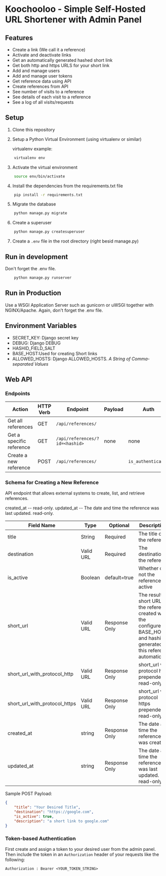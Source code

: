 # Koochooloo - Simple Self-Hosted URL Shortener with Admin Panel

## Features

- Create a link (We call it a reference)
- Activate and deactivate links
- Get an automatically generated hashed short link
- Get both http and https URLS for your short link
- Add and manage users
- Add and manage user tokens
- Get reference data using API
- Create references from API
- See number of visits to a reference
- See details of each visit to a reference
- See a log of all visits/requests

## Setup

1. Clone this repository
2. Setup a Python Virtual Environment (using virtualenv or similar)

   virtualenv example:

```sh
    virtualenv env
```

3. Activate the virtual environment

```sh
    source env/bin/activate
```

4. Install the dependencies from the requirements.txt file

```sh
    pip install -r requirements.txt
```

5. Migrate the database

```sh
    python manage.py migrate
```

6. Create a superuser

```sh
    python manage.py createsuperuser
```

7. Create a `.env` file in the root directory (right besid manage.py)

## Run in development

Don't forget the .env file.

```sh
    python manage.py runserver
```

## Run in Production

Use a WSGI Application Server such as gunicorn or uWSGI together with NGINX/Apache.
Again, don't forget the .env file.

## Environment Variables

- SECRET_KEY: Django secret key
- DEBUG: Django DEBUG
- HASHID_FIELD_SALT
- BASE_HOST:Used for creating Short links
- ALLOWED_HOSTS: Django ALLOWED_HOSTS. _A String of Comma-separated Values_

## Web API

### Endpoints

| Action                   | HTTP Verb | Endpoint                       | Payload | Auth               |
| ------------------------ | --------- | ------------------------------ | ------- | ------------------ |
| Get all references       | GET       | `/api/references/`             |         |                    |
| Get a specific reference | GET       | `/api/references/?id=<hashid>` | none    | none               |
| Create a new reference   | POST      | `/api/references/`             |         | `is_authenticated` |

### Schema for Creating a New Reference

API endpoint that allows external systems to create, list, and retrieve references.

created_at --  read-only.
updated_at -- The date and time the reference was last updated. read-only.

| Field Name                    | Type      | Optional      | Descriptions                                                                                                                           |
| ----------------------------- | --------- | ------------- | -------------------------------------------------------------------------------------------------------------------------------------- |
| title                         | String    | Required      | The title of the reference                                                                                                             |
| destination                   | Valid URL | Required      | The destination of the reference                                                                                                       |
| is_active                     | Boolean   | default=true  | Whether or not the reference is active                                                                                                 |
| short_url                     | Valid URL | Response Only | The resulting short URL for the reference created with the configured BASE_HOST and hashid generated for this reference automatically. |
| short_url_with_protocol_http  | Valid URL | Response Only | short_url with protocol http prepended. read-only                                                                                      |
| short_url_with_protocol_https | Valid URL | Response Only | short_url with protocol https prepended. read-only                                                                                     |
| created_at                    | string    | Response Only | The date and time the reference was created.                                                                                           |
| updated_at                    | string    | Response Only | The date and time the reference was last updated. read-only                                                                            |

Sample POST Payload:

```json
{
    "title": "Your Desired Title",
    "destination": "https://google.com",
    "is_active": true,
    "description": "a short link to google.com"
}
```

### Token-based Authentication

First create and assign a token to your desired user from the admin panel. Then include the token in an `Authorization` header of your requests like the following:

`Authorization : Bearer <YOUR_TOKEN_STRING>`
